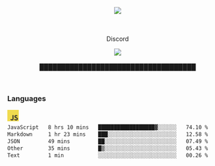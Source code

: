 <p align="center">
  <img src="https://lewd.pics/p/Nlws.png">
</p>
‎<p align="center">Discord</p>

<p align="center">
  <img src="https://discord.c99.nl/widget/theme-2/287977955240706060.png">
</p>

<p align="center">████████████████████████████████████</p></br>

### Languages

<img align="left" alt="JavaScript" width="26px" src="https://raw.githubusercontent.com/github/explore/80688e429a7d4ef2fca1e82350fe8e3517d3494d/topics/javascript/javascript.png" /></br>

<!--START_SECTION:waka-->
```text
JavaScript   8 hrs 10 mins   ██████████████████▓░░░░░░   74.10 % 
Markdown     1 hr 23 mins    ███░░░░░░░░░░░░░░░░░░░░░░   12.58 % 
JSON         49 mins         ██░░░░░░░░░░░░░░░░░░░░░░░   07.49 % 
Other        35 mins         █▒░░░░░░░░░░░░░░░░░░░░░░░   05.43 % 
Text         1 min           ░░░░░░░░░░░░░░░░░░░░░░░░░   00.26 % 
```
<!--END_SECTION:waka-->
